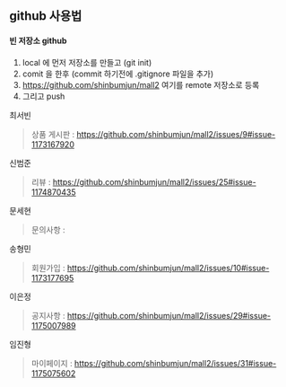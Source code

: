 ## github 사용법
  #### 빈 저장소 github
  1. local 에 먼저 저장소를 만들고 (git init)
  2. comit 을 한후 (commit 하기전에 .gitignore 파일을 추가)
  3. https://github.com/shinbumjun/mall2 여기를 remote 저장소로 등록
  4. 그리고 push

최서빈
>상품 게시판 : https://github.com/shinbumjun/mall2/issues/9#issue-1173167920

신범준
>리뷰 : https://github.com/shinbumjun/mall2/issues/25#issue-1174870435

문세현
>문의사항 :

송형민
>회원가입 : https://github.com/shinbumjun/mall2/issues/10#issue-1173177695

이은정
>공지사항 : https://github.com/shinbumjun/mall2/issues/29#issue-1175007989

임진형
>마이페이지 : https://github.com/shinbumjun/mall2/issues/31#issue-1175075602

